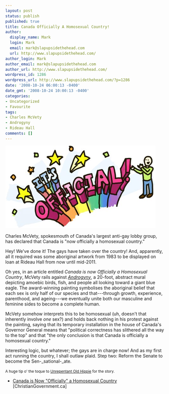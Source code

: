 ```yaml
---
layout: post
status: publish
published: true
title: Canada Officially A Homosexual Country!
author:
  display_name: Mark
  login: Mark
  email: mark@slapupsidethehead.com
  url: http://www.slapupsidethehead.com/
author_login: Mark
author_email: mark@slapupsidethehead.com
author_url: http://www.slapupsidethehead.com/
wordpress_id: 1286
wordpress_url: http://www.slapupsidethehead.com/?p=1286
date: '2008-10-24 06:00:13 -0400'
date_gmt: '2008-10-24 10:00:13 -0400'
categories:
- Uncategorized
- Favourite
tags:
- Charles McVety
- Androgyny
- Rideau Hall
comments: []
---
```

![](/wp-content/media/2008/10/its-official.jpg "Yaaaaaaaaayy!")

Charles McVety, spokesmouth of Canada's largest anti-gay lobby group, has declared that Canada is "now officially a homosexual country."

Hey! We've done it! The gays have taken over the country! And, apparently, all it required was some aboriginal artwork from 1983 to be displayed on loan at Rideau Hall from now until mid-2011.

Oh yes, in an article entitled _Canada is now Officially a Homosexual Country_, McVety rails against [_Androgyny_](http://www.gg.ca/rh/visitus/art/morrisseau_e.asp "Doesn't that describe all abstract art?"), a 20-foot, abstract mural depicting amoebic birds, fish, and people all looking toward a giant blue eagle. The award-winning painting symbolises the aboriginal belief that each sex is only half of our species and that---through growth, experience, parenthood, and ageing---we eventually unite both our masculine and feminine sides to become a complete human.

McVety somehow interprets this to be homosexual (uh, doesn't that inherently involve _one_ sex?) and holds back nothing in his protest against the painting, saying that its temporary installation in the house of Canada's Governor General means that "political correctness has slithered all the way to the top" and that "the only conclusion is that Canada is officially a homosexual country."

Interesting logic, but whatever; the gays are in charge now! And as my first act running the country, I shall outlaw plaid. Step two: Reform the Senate to become the Sen-_sational-_ate.

<small>A huge tip o' the toque to <a title="Who dredges through the web's seemy underbelly for these stories!" href="http://unrepentantoldhippie.blogspot.com/2008/10/mcvety-officially-obsessed-with.html">Unrepentant Old Hippie</a> for the story.</small>

- [Canada is Now "Officially" a Homosexual Country](http://christiangovernment.ca/newsletter_view.php?id=351) [ChristianGovernment.ca]
